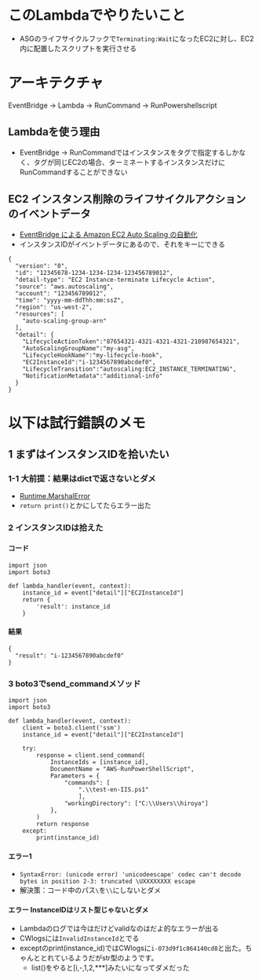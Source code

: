 # このLambdaでやりたいこと
- ASGのライフサイクルフックで`Terminating:Wait`になったEC2に対し、EC2内に配置したスクリプトを実行させる

# アーキテクチャ
EventBridge -> Lambda -> RunCommand -> RunPowershellscript

## Lambdaを使う理由
- EventBridge -> RunCommandではインスタンスをタグで指定するしかなく、タグが同じEC2の場合、ターミネートするインスタンスだけにRunCommandすることができない

## EC2 インスタンス削除のライフサイクルアクションのイベントデータ
- [EventBridge による Amazon EC2 Auto Scaling の自動化](https://docs.aws.amazon.com/ja_jp/autoscaling/ec2/userguide/cloud-watch-events.html#cloudwatch-event-types)
- インスタンスIDがイベントデータにあるので、それをキーにできる
```
{
  "version": "0",
  "id": "12345678-1234-1234-1234-123456789012",
  "detail-type": "EC2 Instance-terminate Lifecycle Action",
  "source": "aws.autoscaling",
  "account": "123456789012",
  "time": "yyyy-mm-ddThh:mm:ssZ",
  "region": "us-west-2",
  "resources": [
    "auto-scaling-group-arn"
  ],
  "detail": { 
    "LifecycleActionToken":"87654321-4321-4321-4321-210987654321", 
    "AutoScalingGroupName":"my-asg", 
    "LifecycleHookName":"my-lifecycle-hook", 
    "EC2InstanceId":"i-1234567890abcdef0", 
    "LifecycleTransition":"autoscaling:EC2_INSTANCE_TERMINATING", 
    "NotificationMetadata":"additional-info"
  } 
}
```

# 以下は試行錯誤のメモ
## 1 まずはインスタンスIDを拾いたい
### 1-1 大前提：結果はdictで返さないとダメ
- [Runtime.MarshalError](https://teratail.com/questions/237413)
- `return print()`とかにしてたらエラー出た

### 2 インスタンスIDは拾えた
#### コード
```
import json
import boto3

def lambda_handler(event, context):
    instance_id = event["detail"]["EC2InstanceId"]
    return {
        'result': instance_id
    }
```

#### 結果
```
{
  "result": "i-1234567890abcdef0"
}
```

### 3 boto3でsend_commandメソッド
```
import json
import boto3

def lambda_handler(event, context):
    client = boto3.client('ssm')
    instance_id = event["detail"]["EC2InstanceId"]
    
    try:
        response = client.send_command(
            InstanceIds = [instance_id],
            DocumentName = "AWS-RunPowerShellScript",
            Parameters = {
                "commands": [
                    ".\\test-en-IIS.ps1"
                    ],
                "workingDirectory": ["C:\\Users\\hiroya"]
            },
        )
        return response
    except:
        print(instance_id)
```

#### エラー1
- `SyntaxError: (unicode error) 'unicodeescape' codec can't decode bytes in position 2-3: truncated \UXXXXXXXX escape`
- 解決策：コード中のパス`\`を`\\`にしないとダメ

#### エラー InstanceIDはリスト型じゃないとダメ
- Lambdaのログでは今は<cls str>だけどvalidなのは<cls list>だよ的なエラーが出る
- CWlogsには`InvalidInstanceId`とでる
- exceptのprint(instance_id)ではCWlogsに`i-073d9f1c864140cd8`と出た。ちゃんととれているようだがstr型のようです。
  - list()をやると[i,-,1,2,***]みたいになってダメだった

